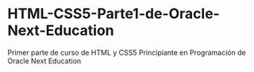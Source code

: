 # HTML-CSS5-Parte1-de-Oracle-Next-Education
Primer parte de curso de HTML y CSS5 Principiante en Programación de Oracle Next Education 
